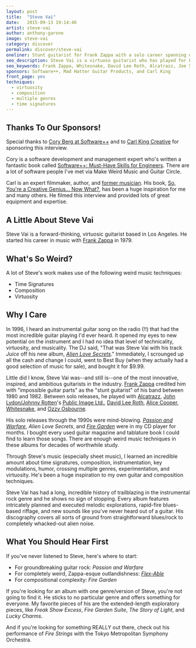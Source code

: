 ```yaml
---
layout: post
title:  "Steve Vai"
date:   2015-09-13 19:14:46
artist: steve-vai
author: anthony-garone
image: steve-vai
category: discover
permalink: discover/steve-vai
oneliner: Stunt guitarist for Frank Zappa with a solo career spanning over 30 years.
seo_description: Steve Vai is a virtuoso guitarist who has played for Frank Zappa, Whitesnake, Alcatrazz, David Lee Roth, and others.
seo_keywords: Frank Zappa, Whitesnake, David Lee Roth, Alcatrazz, Joe Satriani
sponsors: Software++, Mad Hatter Guitar Products, and Carl King
front_page: yes
techniques:
  - virtuosity
  - composition
  - multiple genres
  - time signatures
---
```

## Thanks To Our Sponsors!

Special thanks to [Cory Berg at Software++](http://softwareplusplus.com) and to [Carl King Creative](http://carlkingdom.com) for sponsoring this interview.

Cory is a software development and management expert who's written a fantastic book called [Software++: Must-Have Skills for Engineers](http://www.amazon.com/Software-Must-Have-Skills-Engineers-ebook/dp/B00U4ZRQC6). There are a lot of software people I've met via Make Weird Music and Guitar Circle.

Carl is an expert filmmaker, author, and [former musician](/discover/carl-king). His book, [So, You're a Creative Genius... Now What?](http://www.amazon.com/Youre-Creative-Genius-Now-What/dp/1932907920), has been a huge inspiration for me and many others. He filmed this interview and provided lots of great equipment and expertise.

## A Little About Steve Vai

Steve Vai is a forward-thinking, virtuosic guitarist based in Los Angeles. He started his career in music with [Frank Zappa](/discover/frank-zappa) in 1979.

## What's So Weird?

A lot of Steve's work makes use of the following weird music techniques:

- Time Signatures
- Composition
- Virtuosity

## Why I Care

In 1996, I heard an instrumental guitar song on the radio (!!) that had the most incredible guitar playing I'd ever heard. It opened my eyes to new potential on the instrument and I had no idea that level of technicality, virtuosity, and musicality. The DJ said, "That was Steve Vai with his track *Juice* off his new album, *[Alien Love Secrets](https://en.wikipedia.org/wiki/Alien_Love_Secrets)*." Immediately, I scrounged up all the cash and change I could, went to Best Buy (when they actually had a good selection of music for sale), and bought it for $9.99.

Little did I know, Steve Vai was--and still is--one of the most innovative, inspired, and ambitious guitarists in the industry. [Frank Zappa](/discover/frank-zappa) credited him with "impossible guitar parts" as the "stunt guitarist" of his band between 1980 and 1982. Between solo releases, he played with [Alcatrazz](https://en.wikipedia.org/wiki/Alcatrazz), [John Lydon/Johnny Rotten](https://en.wikipedia.org/wiki/John_Lydon)'s [Public Image Ltd.](https://en.wikipedia.org/wiki/Public_Image_Ltd), [David Lee Roth](https://en.wikipedia.org/wiki/David_Lee_Roth), [Alice Cooper](https://en.wikipedia.org/wiki/Alice_Cooper), [Whitesnake](https://en.wikipedia.org/wiki/Whitesnake), and [Ozzy Osbourne](https://en.wikipedia.org/wiki/Ozzy_Osbourne).

His solo releases through the 1990s were mind-blowing. *[Passion and Warfare](https://en.wikipedia.org/wiki/Passion_and_Warfare)*, *Alien Love Secrets*, and *[Fire Garden](https://en.wikipedia.org/wiki/Fire_Garden)* were in my CD player for months. I bought every used guitar magazine and tablature book I could find to learn those songs. There are enough weird music techniques in these albums for decades of worthwhile study.

Through Steve's music (especially sheet music), I learned an incredible amount about time signatures, composition, instrumentation, key modulations, humor, crossing multiple genres, experimentation, and virtuosity. He's been a huge inspiration to my own guitar and composition techniques.

Steve Vai has had a long, incredible history of trailblazing in the instrumental rock genre and he shows no sign of stopping. Every album features intricately planned and executed melodic explorations, rapid-fire blues-based riffage, and new sounds like you've never heard out of a guitar. His discography covers all sorts of ground from straightforward blues/rock to completely whacked-out alien noise.

## What You Should Hear First

If you've never listened to Steve, here's where to start:

- For groundbreaking guitar rock: *Passion and Warfare*
- For completely weird, Zappa-esque outlandishness: *[Flex-Able](https://en.wikipedia.org/wiki/Flex-Able)*
- For compositional complexity: *Fire Garden*

If you're looking for an album with one genre/version of Steve, you're not going to find it. He sticks to no particular genre and offers something for everyone. My favorite pieces of his are the extended-length exploratory pieces, like *Freak Show Excess*, *Fire Garden Suite*, *The Story of Light*, and *Lucky Charms*.

And if you're looking for something REALLY out there, check out his performance of *Fire Strings* with the Tokyo Metropolitan Symphony Orchestra.
